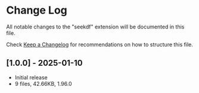 # Change Log

All notable changes to the "seekdf" extension will be documented in this file.

Check [Keep a Changelog](http://keepachangelog.com/) for recommendations on how to structure this file.

## [1.0.0] - 2025-01-10
- Initial release
- 9 files, 42.66KB, 1.96.0
